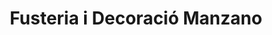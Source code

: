---
title: "Fusteria i Decoració Manzano"
url: /baga/fusteria-i-decoracio-manzano/
shop: Raumausstattung
---